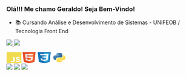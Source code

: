 ### Olá!!! Me chamo Geraldo! Seja Bem-Vindo! ###

- 📚 Cursando Análise e Desenvolvimento de Sistemas -  UNIFEOB / Tecnologia Front End

          
<div align="left">
  <a href="https://www.linkedin.com/in/silvageraldo/">
  <img height="180em" src="https://github-readme-stats.vercel.app/api?username=gsennin&show_icons=true&theme=dark&include_all_commits=true&count_private=true"/>
  <img height="180em" src="https://github-readme-stats.vercel.app/api/top-langs/?username=gsennin&layout=compact&langs_count=7&theme=dark"/>
</div> 
  <div align="right">
  <img align="left" alt="Gsennin-Js" height="30" width="40" src="https://raw.githubusercontent.com/devicons/devicon/master/icons/javascript/javascript-plain.svg">
  <img align="left" alt="Gsennin-HTML" height="30" width="40" src="https://raw.githubusercontent.com/devicons/devicon/master/icons/html5/html5-original.svg">
  <img align="left" alt="Gsennin-CSS" height="30" width="40" src="https://raw.githubusercontent.com/devicons/devicon/master/icons/css3/css3-original.svg">
  <img align="left" alt="Gsennin-Python" height="30" width="40" src="https://raw.githubusercontent.com/devicons/devicon/master/icons/python/python-original.svg">
          
</div>

  <br><div align="left">
  <a href="https://www.linkedin.com/in/silvageraldo/" target="_blank"><img src="https://img.shields.io/badge/-LinkedIn-%230077B5?style=for-the-badge&logo=linkedin&logoColor=white" target="_blank"></a>
  <a href = "mailto:contatogeraldo.silva@sou.unifeob.edu.br"><img src="https://img.shields.io/badge/-Gmail-%23333?style=for-the-badge&logo=gmail&logoColor=white" target="_blank"></a>
  <a href="https://instagram.com/geraldo_dp" target="_blank"><img src="https://img.shields.io/badge/-Instagram-%23E4405F?style=for-the-badge&logo=instagram&logoColor=white" target="_blank"></a>
</div>
